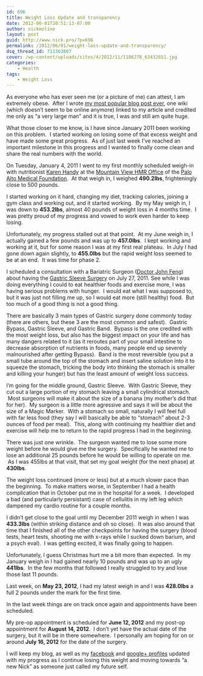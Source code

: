 ```yaml
---
id: 696
title: Weight Loss Update and transparency
date: 2012-06-01T20:51:13-07:00
author: nickmoline
layout: post
guid: http://www.nick.pro/?p=696
permalink: /2012/06/01/weight-loss-update-and-transparency/
dsq_thread_id: 711363807
cover: /wp-content/uploads/sites/4/2012/11/1186278_63432651.jpg
categories:
    - Health
tags:
    - Weight Loss
---
```

As everyone who has ever seen me (or a picture of me) can attest, I am extremely obese.  After I wrote [my most popular blog post ever](https://www.nick.pro/2011/08/27/pottermore-cheats-earning-more-house-points-through-failure-then-success-in-potion-making/ "Pottermore Cheats: Earning more house points through failure then success in potion making"), one wiki (which doesn&#8217;t seem to be online anymore) linked to my article and credited me only as &#8220;a very large man&#8221; and it is true, I was and still am quite huge.

What those closer to me know, is I have since January 2011 been working on this problem.  I started working on losing some of that excess weight and have made some great progress.  As of just last week I&#8217;ve reached an important milestone in this progress and I wanted to finally come clean and share the real numbers with the world.

<!--more-->

On Tuesday, January 4, 2011 I went to my first monthly scheduled weigh-in with nutritionist <a title="Karen Handy" href="http://www.pamf.org/providersearch/?sitecfg=41&vs=detail&action=providerdetail&masterid=21347" target="_blank">Karen Handy</a> at the <a href="http://www.ahealthyweight.org/" target="_blank">Mountain View HMR Office</a> of the <a href="http://www.pamf.org/" target="_blank">Palo Alto Medical Foundation</a>.  At that weigh in, I weighed **490.2lbs**, frighteningly close to 500 pounds.

I started working on it hard, changing my diet, tracking calories, joining a gym class and working out, and it started working.  By my May weigh in, I was down to **453.2lbs**, almost 40 pounds of weight loss in 4 months time.  I was pretty proud of my progress and vowed to work even harder to keep losing.

Unfortunately, my progress stalled out at that point.  At my June weigh in, I actually gained a few pounds and was up to **457.0lbs**.  I kept working and working at it, but for some reason I was at my first real plateau.  In July I had gone down again slightly, to **455.0lbs** but the rapid weight loss seemed to be at an end.  It was time for phase 2.

I scheduled a consultation with a Bariatric Surgeon (<a href="http://gastricbypasssanfrancisco.com/john-feng-md-bariatric-surgeon-gastric-bypass-san-francisco.htm" target="_blank">Doctor John Feng</a>) about having the <a href="http://gastricbypasssanfrancisco.com/realize-gastric-band-doctors-bay-area-san-francisco-ca.htm" target="_blank">Gastric Sleeve Surgery</a> on July 27, 2011. See while I was doing everything I could to eat healthier foods and exercise more, I was having serious problems with hunger.  I would eat what I was supposed to, but it was just not filling me up, so I would eat more (still healthy) food.  But too much of a good thing is not a good thing.

There are basically 3 main types of Gastric surgery done commonly today (there are others, but these 3 are the most common and safest).  Gastric Bypass, Gastric Sleeve, and Gastric Band.  Bypass is the one credited with the most weight loss, but also has the biggest impact on your life and has many dangers related to it (as it reroutes part of your small intestine to decrease absorption of nutrients in foods, many people end up severely malnourished after getting Bypass).  Band is the most reversible (you put a small tube around the top of the stomach and insert saline solution into it to squeeze the stomach, tricking the body into thinking the stomach is smaller and killing your hunger) but has the least amount of weight loss success.

<amp-img class="alignright size-thumbnail wp-image-697" title="DiagramGastricSleeve" alt="DiagramGastricSleeve" src="{{ site.baseurl }}/wp-content/uploads/sites/4/2012/06/DiagramGastricSleeve.jpg" width="349" height="324" layout="intrinsic"></amp-img>

I&#8217;m going for the middle ground, Gastric Sleeve.  With Gastric Sleeve, they cut out a large portion of my stomach leaving a small cylindrical stomach.  Most surgeons will make it about the size of a banana (my mother&#8217;s did that for her).  My surgeon is a little more agressive and says it will be about the size of a Magic Marker.  With a stomach so small, naturally I will feel full with far less food (they say I will basically be able to &#8220;stomach&#8221; about 2-3 ounces of food per meal).  This, along with continuing my healthier diet and exercise will help me to return to the rapid progress I had in the beginning.

There was just one wrinkle.  The surgeon wanted me to lose some more weight before he would give me the surgery.  Specifically he wanted me to lose an additional 25 pounds before he would be willing to operate on me.  As I was 455lbs at that visit, that set my goal weight (for the next phase) at **430lbs**.

The weight loss continued (more or less) but at a much slower pace than the beginning.  To make matters worse, in September I had a health complication that in October put me in the hospital for a week.  I developed a bad (and particularly persistant) case of cellulitis in my left leg which dampened my cardio routine for a couple months.

I didn&#8217;t get close to the goal until my December 2011 weigh in when I was **433.3lbs** (within striking distance and oh so close).  It was also around that time that I finished all of the other checkpoints for having the surgery (blood tests, heart tests, shooting me with x-rays while I sucked down barium, and a psych eval).  I was getting excited, it was finally going to happen.

Unfortunately, I guess Christmas hurt me a bit more than expected.  In my January weigh in I had gained nearly 10 pounds and was up to an ugly **441lbs**.  In the few months that followed I really struggled to try and lose those last 11 pounds.

Last week, on **May 23, 2012**, I had my latest weigh in and I was **428.0lbs** a full 2 pounds under the mark for the first time.

In the last week things are on track once again and appointments have been scheduled.

My pre-op appointment is scheduled for **June 12, 2012** and my post-op appointment for **August 14, 2012**.  I don&#8217;t yet have the actual date of the surgery, but it will be in there somewhere.  I personally am hoping for on or around **July 16, 2012** for the date of the surgery.

I will keep my blog, as well as my <a href="https://www.facebook.com/nickmoline" target="_blank">facebook</a> and <a href="https://plus.google.com/100038801356570551641" target="_blank">google+ profiles</a> updated with my progress as I continue losing this weight and moving towards &#8220;a new Nick&#8221; as someone just called my future self.